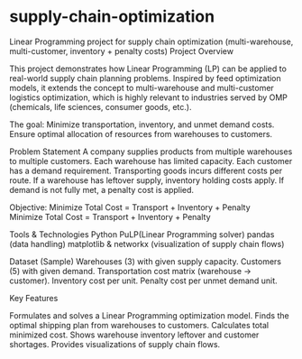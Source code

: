 # supply-chain-optimization

 Linear Programming project for supply chain optimization (multi-warehouse, multi-customer, inventory + penalty costs)
Project Overview

This project demonstrates how Linear Programming (LP) can be applied to real-world supply chain planning problems.
Inspired by feed optimization models, it extends the concept to multi-warehouse and multi-customer logistics optimization, which is highly relevant to industries served by OMP (chemicals, life sciences, consumer goods, etc.).

The goal:
Minimize transportation, inventory, and unmet demand costs.
Ensure optimal allocation of resources from warehouses to customers.

 Problem Statement
A company supplies products from multiple warehouses to multiple customers.
Each warehouse has limited capacity.
Each customer has a demand requirement.
Transporting goods incurs different costs per route.
If a warehouse has leftover supply, inventory holding costs apply.
If demand is not fully met, a penalty cost is applied.


Objective:
Minimize Total Cost = Transport + Inventory + Penalty
Minimize Total Cost = Transport + Inventory + Penalty

 
 Tools & Technologies
Python
PuLP(Linear Programming solver)
pandas (data handling)
matplotlib & networkx (visualization of supply chain flows)

 Dataset (Sample)
Warehouses (3) with given supply capacity.
Customers (5) with given demand.
Transportation cost matrix (warehouse → customer).
Inventory cost per unit.
Penalty cost per unmet demand unit.


 Key Features

Formulates and solves a Linear Programming optimization model.
 Finds the optimal shipping plan from warehouses to customers.
 Calculates total minimized cost.
 Shows warehouse inventory leftover and customer shortages.
 Provides visualizations of supply chain flows.


